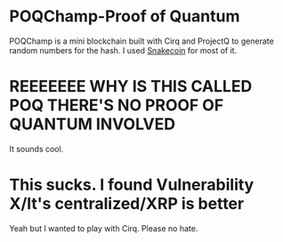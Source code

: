 # POQChamp-Proof of Quantum



POQChamp is a mini blockchain built with Cirq and ProjectQ to generate random numbers for the hash. I used [Snakecoin](https://gist.github.com/aunyks/8f2c2fd51cc17f342737917e1c2582e2) for most of it.


# REEEEEEE WHY IS THIS CALLED POQ THERE'S NO PROOF OF QUANTUM INVOLVED

It sounds cool.

# This sucks. I found Vulnerability X/It's centralized/XRP is better

Yeah but I wanted to play with Cirq. Please no hate.
